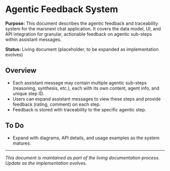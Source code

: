 # Agentic Feedback System

**Purpose:**
This document describes the agentic feedback and traceability system for the marsnext chat application. It covers the data model, UI, and API integration for granular, actionable feedback on agentic sub-steps within assistant messages.

**Status:** Living document (placeholder, to be expanded as implementation evolves)

## Overview
- Each assistant message may contain multiple agentic sub-steps (reasoning, synthesis, etc.), each with its own content, agent info, and unique step ID.
- Users can expand assistant messages to view these steps and provide feedback (rating, comment) on each step.
- Feedback is stored with traceability to the specific agentic step.

## To Do
- Expand with diagrams, API details, and usage examples as the system matures.

---
*This document is maintained as part of the living documentation process. Update as the implementation evolves.* 